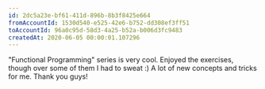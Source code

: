 ```yaml
---
id: 2dc5a23e-bf61-411d-896b-8b3f8425e664
fromAccountId: 1530d540-e525-42e6-b752-dd308ef3ff51
toAccountId: 96a0c95d-58d3-4a25-b52a-b006d3fc9483
createdAt: 2020-06-05 00:00:01.107296	
---
```


"Functional Programming" series is very cool.
Enjoyed the exercises, though over some of them I had to sweat :)
A lot of new concepts and tricks for me. Thank you guys!
